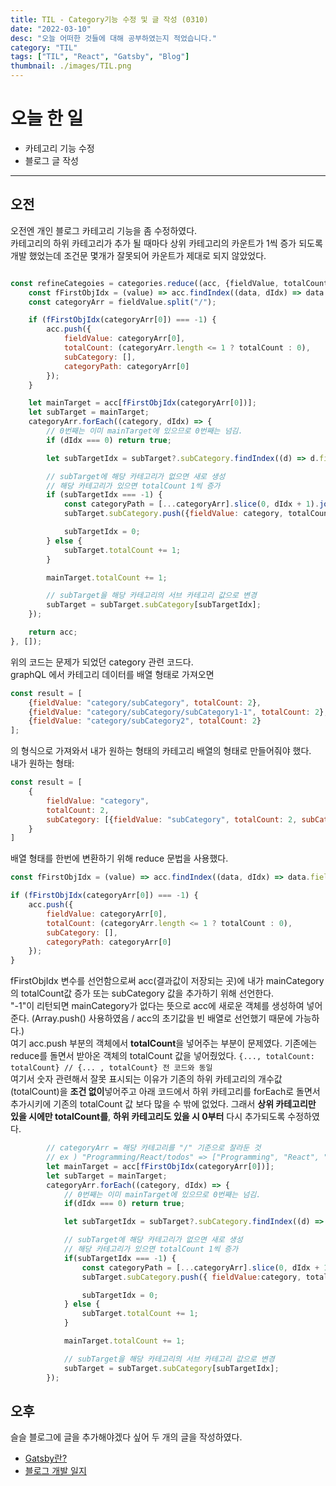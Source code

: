 ```yaml
---
title: TIL - Category기능 수정 및 글 작성 (0310) 
date: "2022-03-10"
desc: "오늘 어떠한 것들에 대해 공부하였는지 적었습니다."
category: "TIL"
tags: ["TIL", "React", "Gatsby", "Blog"]
thumbnail: ./images/TIL.png
---
```


# 오늘 한 일

- 카테고리 기능 수정
- 블로그 글 작성

---

## 오전

오전엔 개인 블로그 카테고리 기능을 좀 수정하였다.  
카테고리의 하위 카테고리가 추가 될 때마다 상위 카테고리의 카운트가 1씩 증가 되도록 개발 했었는데 조건문 몇개가 잘못되어 카운트가 제대로 되지 않았었다.

```javascript

const refineCategoies = categories.reduce((acc, {fieldValue, totalCount}, idx) => {
    const fFirstObjIdx = (value) => acc.findIndex((data, dIdx) => data.fieldValue !== undefined && data.fieldValue === value);
    const categoryArr = fieldValue.split("/");

    if (fFirstObjIdx(categoryArr[0]) === -1) {
        acc.push({
            fieldValue: categoryArr[0],
            totalCount: (categoryArr.length <= 1 ? totalCount : 0),
            subCategory: [],
            categoryPath: categoryArr[0]
        });
    }

    let mainTarget = acc[fFirstObjIdx(categoryArr[0])];
    let subTarget = mainTarget;
    categoryArr.forEach((category, dIdx) => {
        // 0번째는 이미 mainTarget에 있으므로 0번째는 넘김.
        if (dIdx === 0) return true;

        let subTargetIdx = subTarget?.subCategory.findIndex((d) => d.fieldValue !== undefined && d.fieldValue === category) || -1;

        // subTarget에 해당 카테고리가 없으면 새로 생성
        // 해당 카테고리가 있으면 totalCount 1씩 증가
        if (subTargetIdx === -1) {
            const categoryPath = [...categoryArr].slice(0, dIdx + 1).join("/");
            subTarget.subCategory.push({fieldValue: category, totalCount, subCategory: [], categoryPath});

            subTargetIdx = 0;
        } else {
            subTarget.totalCount += 1;
        }

        mainTarget.totalCount += 1;

        // subTarget을 해당 카테고리의 서브 카테고리 값으로 변경
        subTarget = subTarget.subCategory[subTargetIdx];
    });

    return acc;
}, []);

```

위의 코드는 문제가 되었던 category 관련 코드다.  
graphQL 에서 카테고리 데이터를 배열 형태로 가져오면

```javascript
const result = [
    {fieldValue: "category/subCategory", totalCount: 2},
    {fieldValue: "category/subCategory/subCategory1-1", totalCount: 2},
    {fieldValue: "category/subCategory2", totalCount: 2}
];
```

의 형식으로 가져와서 내가 원하는 형태의 카테고리 배열의 형태로 만들어줘야 했다.  
내가 원하는 형태:

```javascript
const result = [
    {
        fieldValue: "category",
        totalCount: 2,
        subCategory: [{fieldValue: "subCategory", totalCount: 2, subCategory: []}]
    }
]
```
배열 형태를 한번에 변환하기 위해 reduce 문법을 사용했다.  
```javascript
const fFirstObjIdx = (value) => acc.findIndex((data, dIdx) => data.fieldValue !== undefined && data.fieldValue === value);

if (fFirstObjIdx(categoryArr[0]) === -1) {
    acc.push({
        fieldValue: categoryArr[0],
        totalCount: (categoryArr.length <= 1 ? totalCount : 0),
        subCategory: [],
        categoryPath: categoryArr[0]
    });
}
```
fFirstObjIdx 변수를 선언함으로써 acc(결과값이 저장되는 곳)에 내가 mainCategory의 totalCount값 증가 또는 subCategory 값을 추가하기 위해 선언한다.  
"-1"이 리턴되면 mainCategory가 없다는 뜻으로 acc에 새로운 객체를 생성하여 넣어준다. (Array.push() 사용하였음 / acc의 초기값을 빈 배열로 선언했기 때문에 가능하다.)  
여기 acc.push 부분의 객체에서 **totalCount**을 넣어주는 부분이 문제였다. 기존에는 reduce를 돌면서 받아온 객체의 totalCount 값을 넣어줬었다. `{..., totalCount: totalCount} // {... , totalCount} 전 코드와 동일`  
여기서 숫자 관련해서 잘못 표시되는 이유가 기존의 하위 카테고리의 개수값(totalCount)을 **조건 없이**넣어주고
아래 코드에서 하위 카테고리를 forEach로 돌면서 추가시키에 기존의 totalCount 값 보다 많을 수 밖에 없었다.
그래서 **상위 카테고리만 있을 시에만 totalCount를**, **하위 카테고리도 있을 시 0부터** 다시 추가되도록 수정하였다.

```javascript
        // categoryArr = 해당 카테고리를 "/" 기준으로 잘라둔 것
        // ex ) "Programming/React/todos" => ["Programming", "React", "todos"]
        let mainTarget = acc[fFirstObjIdx(categoryArr[0])];
        let subTarget = mainTarget;
        categoryArr.forEach((category, dIdx) => {
            // 0번째는 이미 mainTarget에 있으므로 0번째는 넘김.
            if(dIdx === 0) return true;

            let subTargetIdx = subTarget?.subCategory.findIndex((d) => d.fieldValue !== undefined && d.fieldValue === category) || -1;

            // subTarget에 해당 카테고리가 없으면 새로 생성
            // 해당 카테고리가 있으면 totalCount 1씩 증가
            if(subTargetIdx === -1) {
                const categoryPath = [...categoryArr].slice(0, dIdx + 1).join("/");
                subTarget.subCategory.push({ fieldValue:category, totalCount, subCategory:[], categoryPath });

                subTargetIdx = 0;
            } else {
                subTarget.totalCount += 1;
            }

            mainTarget.totalCount += 1;

            // subTarget을 해당 카테고리의 서브 카테고리 값으로 변경
            subTarget = subTarget.subCategory[subTargetIdx];
        });

```

## 오후

슬슬 블로그에 글을 추가해야겠다 싶어 두 개의 글을 작성하였다.

- [Gatsby란?](/Programming-language/Javascript/Gatsby/Gatsby란/)
- [블로그 개발 일지](/개발일지/블로그/블로그-개발일지/)
